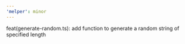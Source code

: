 ```yaml
---
'melper': minor
---
```


feat(generate-random.ts): add function to generate a random string of specified length

